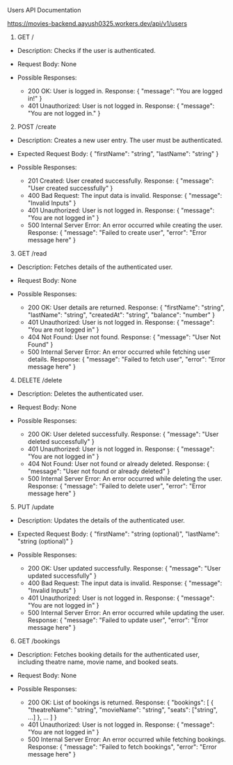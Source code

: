Users API Documentation

https://movies-backend.aayush0325.workers.dev/api/v1/users

1. GET /

- Description: Checks if the user is authenticated.

- Request Body: None

- Possible Responses:
  - 200 OK: User is logged in.
    Response:
    {
        "message": "You are logged in!"
    }
  - 401 Unauthorized: User is not logged in.
    Response:
    {
        "message": "You are not logged in."
    }

2. POST /create

- Description: Creates a new user entry. The user must be authenticated.

- Expected Request Body:
  {
      "firstName": "string",
      "lastName": "string"
  }

- Possible Responses:
  - 201 Created: User created successfully.
    Response:
    {
        "message": "User created successfully"
    }
  - 400 Bad Request: The input data is invalid.
    Response:
    {
        "message": "Invalid Inputs"
    }
  - 401 Unauthorized: User is not logged in.
    Response:
    {
        "message": "You are not logged in"
    }
  - 500 Internal Server Error: An error occurred while creating the user.
    Response:
    {
        "message": "Failed to create user",
        "error": "Error message here"
    }

3. GET /read

- Description: Fetches details of the authenticated user.

- Request Body: None

- Possible Responses:
  - 200 OK: User details are returned.
    Response:
    {
        "firstName": "string",
        "lastName": "string",
        "createdAt": "string",
        "balance": "number"
    }
  - 401 Unauthorized: User is not logged in.
    Response:
    {
        "message": "You are not logged in"
    }
  - 404 Not Found: User not found.
    Response:
    {
        "message": "User Not Found"
    }
  - 500 Internal Server Error: An error occurred while fetching user details.
    Response:
    {
        "message": "Failed to fetch user",
        "error": "Error message here"
    }

4. DELETE /delete

- Description: Deletes the authenticated user.

- Request Body: None

- Possible Responses:
  - 200 OK: User deleted successfully.
    Response:
    {
        "message": "User deleted successfully"
    }
  - 401 Unauthorized: User is not logged in.
    Response:
    {
        "message": "You are not logged in"
    }
  - 404 Not Found: User not found or already deleted.
    Response:
    {
        "message": "User not found or already deleted"
    }
  - 500 Internal Server Error: An error occurred while deleting the user.
    Response:
    {
        "message": "Failed to delete user",
        "error": "Error message here"
    }

5. PUT /update

- Description: Updates the details of the authenticated user.

- Expected Request Body:
  {
      "firstName": "string (optional)",
      "lastName": "string (optional)"
  }

- Possible Responses:
  - 200 OK: User updated successfully.
    Response:
    {
        "message": "User updated successfully"
    }
  - 400 Bad Request: The input data is invalid.
    Response:
    {
        "message": "Invalid Inputs"
    }
  - 401 Unauthorized: User is not logged in.
    Response:
    {
        "message": "You are not logged in"
    }
  - 500 Internal Server Error: An error occurred while updating the user.
    Response:
    {
        "message": "Failed to update user",
        "error": "Error message here"
    }

6. GET /bookings

- Description: Fetches booking details for the authenticated user, including theatre name, movie name, and booked seats.

- Request Body: None

- Possible Responses:
  - 200 OK: List of bookings is returned.
    Response:
    {
        "bookings": [
            {
                "theatreName": "string",
                "movieName": "string",
                "seats": ["string", ...]
            },
            ...
        ]
    }
  - 401 Unauthorized: User is not logged in.
    Response:
    {
        "message": "You are not logged in"
    }
  - 500 Internal Server Error: An error occurred while fetching bookings.
    Response:
    {
        "message": "Failed to fetch bookings",
        "error": "Error message here"
    }
